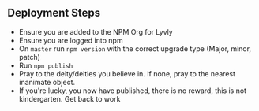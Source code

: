 ## Deployment Steps
* Ensure you are added to the NPM Org for Lyvly
* Ensure you are logged into npm
* On `master` run `npm version` with the correct upgrade type (Major, minor, patch)
* Run `npm publish`
* Pray to the deity/deities you believe in. If none, pray to the nearest inanimate object.
* If you're lucky, you now have published, there is no reward, this is not kindergarten. Get back to work